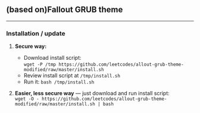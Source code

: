 ## (based on)Fallout GRUB theme

---

### Installation / update

1. **Secure way:**
    - Download install script:  
    `wget -P /tmp https://github.com/leetcodes/allout-grub-theme-modified/raw/master/install.sh`
    - Review install script at `/tmp/install.sh`
    - Run it: `bash /tmp/install.sh`

2. **Easier, less secure way** — just download and run install script:  
    `wget -O - https://github.com/leetcodes/allout-grub-theme-modified/raw/master/install.sh | bash`

